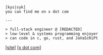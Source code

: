 ```
[kys|syk]
you can find me on x dot com

---

> full-stack engineer @ [REDACTED]
> low-level & systems programming enjoyer
> can code in c, go, rust, and JaVaScRiPt
```
[[site]](https://0x-kys.github.io/) [[x dot com]](https://x.com/0x_kys)
